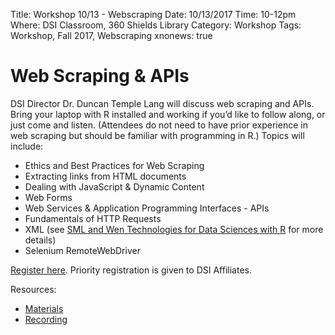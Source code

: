Title: Workshop 10/13 - Webscraping
Date: 10/13/2017
Time: 10-12pm
Where: DSI Classroom, 360 Shields Library
Category: Workshop
Tags: Workshop, Fall 2017, Webscraping
xnonews: true

# Web Scraping & APIs 

DSI Director Dr. Duncan Temple Lang will discuss web scraping and APIs. Bring your laptop with R installed and working if you’d like to follow along, or just come and listen. (Attendees do not need to have prior experience in web scraping but should be familiar with programming in R.) Topics will include:
* Ethics and Best Practices for Web Scraping
* Extracting links from HTML documents
* Dealing with JavaScript & Dynamic Content
* Web Forms
* Web Services & Application Programming Interfaces - APIs
* Fundamentals of HTTP Requests
* XML (see [SML and Wen Technologies for Data Sciences with R](http://www.springer.com/us/book/9781461478997) for more details)
* Selenium RemoteWebDriver


[Register here](https://www.eventbrite.com/e/dsi-workshop-oct-13-web-scraping-apis-tickets-38740833877). Priority registration is given to DSI Affiliates.

Resources:
* [Materials](http://dsi.ucdavis.edu/WebScraping/)
* [Recording](https://www.youtube.com/watch?v=_flBijzyYr8&feature=youtu.be)